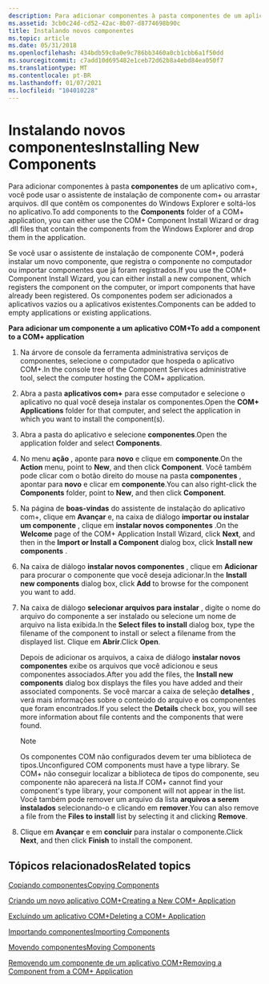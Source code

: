 ```yaml
---
description: Para adicionar componentes à pasta componentes de um aplicativo COM+, você pode usar o assistente de instalação de componente COM+ ou arrastar arquivos. dll que contêm os componentes do Windows Explorer e soltá-los no aplicativo.
ms.assetid: 3cb0c24d-cd52-42ac-8b07-d8774698b90c
title: Instalando novos componentes
ms.topic: article
ms.date: 05/31/2018
ms.openlocfilehash: 434bdb59c0a0e9c786bb3460a0cb1cbb6a1f50dd
ms.sourcegitcommit: c7add10d695482e1ceb72d62b8a4ebd84ea050f7
ms.translationtype: MT
ms.contentlocale: pt-BR
ms.lasthandoff: 01/07/2021
ms.locfileid: "104010228"
---
```

# <a name="installing-new-components"></a><span data-ttu-id="bd22c-103">Instalando novos componentes</span><span class="sxs-lookup"><span data-stu-id="bd22c-103">Installing New Components</span></span>

<span data-ttu-id="bd22c-104">Para adicionar componentes à pasta **componentes** de um aplicativo com+, você pode usar o assistente de instalação de componente com+ ou arrastar arquivos. dll que contêm os componentes do Windows Explorer e soltá-los no aplicativo.</span><span class="sxs-lookup"><span data-stu-id="bd22c-104">To add components to the **Components** folder of a COM+ application, you can either use the COM+ Component Install Wizard or drag .dll files that contain the components from the Windows Explorer and drop them in the application.</span></span>

<span data-ttu-id="bd22c-105">Se você usar o assistente de instalação de componente COM+, poderá instalar um novo componente, que registra o componente no computador ou importar componentes que já foram registrados.</span><span class="sxs-lookup"><span data-stu-id="bd22c-105">If you use the COM+ Component Install Wizard, you can either install a new component, which registers the component on the computer, or import components that have already been registered.</span></span> <span data-ttu-id="bd22c-106">Os componentes podem ser adicionados a aplicativos vazios ou a aplicativos existentes.</span><span class="sxs-lookup"><span data-stu-id="bd22c-106">Components can be added to empty applications or existing applications.</span></span>

<span data-ttu-id="bd22c-107">**Para adicionar um componente a um aplicativo COM+**</span><span class="sxs-lookup"><span data-stu-id="bd22c-107">**To add a component to a COM+ application**</span></span>

1.  <span data-ttu-id="bd22c-108">Na árvore de console da ferramenta administrativa serviços de componentes, selecione o computador que hospeda o aplicativo COM+.</span><span class="sxs-lookup"><span data-stu-id="bd22c-108">In the console tree of the Component Services administrative tool, select the computer hosting the COM+ application.</span></span>

2.  <span data-ttu-id="bd22c-109">Abra a pasta **aplicativos com+** para esse computador e selecione o aplicativo no qual você deseja instalar os componentes.</span><span class="sxs-lookup"><span data-stu-id="bd22c-109">Open the **COM+ Applications** folder for that computer, and select the application in which you want to install the component(s).</span></span>

3.  <span data-ttu-id="bd22c-110">Abra a pasta do aplicativo e selecione **componentes**.</span><span class="sxs-lookup"><span data-stu-id="bd22c-110">Open the application folder and select **Components**.</span></span>

4.  <span data-ttu-id="bd22c-111">No menu **ação** , aponte para **novo** e clique em **componente**.</span><span class="sxs-lookup"><span data-stu-id="bd22c-111">On the **Action** menu, point to **New**, and then click **Component**.</span></span> <span data-ttu-id="bd22c-112">Você também pode clicar com o botão direito do mouse na pasta **componentes** , apontar para **novo** e clicar em **componente**.</span><span class="sxs-lookup"><span data-stu-id="bd22c-112">You can also right-click the **Components** folder, point to **New**, and then click **Component**.</span></span>

5.  <span data-ttu-id="bd22c-113">Na página de **boas-vindas** do assistente de instalação do aplicativo com+, clique em **Avançar** e, na caixa de diálogo **importar ou instalar um componente** , clique em **instalar novos componentes** .</span><span class="sxs-lookup"><span data-stu-id="bd22c-113">On the **Welcome** page of the COM+ Application Install Wizard, click **Next**, and then in the **Import or Install a Component** dialog box, click **Install new components** .</span></span>

6.  <span data-ttu-id="bd22c-114">Na caixa de diálogo **instalar novos componentes** , clique em **Adicionar** para procurar o componente que você deseja adicionar.</span><span class="sxs-lookup"><span data-stu-id="bd22c-114">In the **Install new components** dialog box, click **Add** to browse for the component you want to add.</span></span>

7.  <span data-ttu-id="bd22c-115">Na caixa de diálogo **selecionar arquivos para instalar** , digite o nome do arquivo do componente a ser instalado ou selecione um nome de arquivo na lista exibida.</span><span class="sxs-lookup"><span data-stu-id="bd22c-115">In the **Select files to install** dialog box, type the filename of the component to install or select a filename from the displayed list.</span></span> <span data-ttu-id="bd22c-116">Clique em **Abrir**.</span><span class="sxs-lookup"><span data-stu-id="bd22c-116">Click **Open**.</span></span>

    <span data-ttu-id="bd22c-117">Depois de adicionar os arquivos, a caixa de diálogo **instalar novos componentes** exibe os arquivos que você adicionou e seus componentes associados.</span><span class="sxs-lookup"><span data-stu-id="bd22c-117">After you add the files, the **Install new components** dialog box displays the files you have added and their associated components.</span></span> <span data-ttu-id="bd22c-118">Se você marcar a caixa de seleção **detalhes** , verá mais informações sobre o conteúdo do arquivo e os componentes que foram encontrados.</span><span class="sxs-lookup"><span data-stu-id="bd22c-118">If you select the **Details** check box, you will see more information about file contents and the components that were found.</span></span>

    > [!Note]  
    > <span data-ttu-id="bd22c-119">Os componentes COM não configurados devem ter uma biblioteca de tipos.</span><span class="sxs-lookup"><span data-stu-id="bd22c-119">Unconfigured COM components must have a type library.</span></span> <span data-ttu-id="bd22c-120">Se COM+ não conseguir localizar a biblioteca de tipos do componente, seu componente não aparecerá na lista.</span><span class="sxs-lookup"><span data-stu-id="bd22c-120">If COM+ cannot find your component's type library, your component will not appear in the list.</span></span> <span data-ttu-id="bd22c-121">Você também pode remover um arquivo da lista **arquivos a serem instalados** selecionando-o e clicando em **remover**.</span><span class="sxs-lookup"><span data-stu-id="bd22c-121">You can also remove a file from the **Files to install** list by selecting it and clicking **Remove**.</span></span>

     

8.  <span data-ttu-id="bd22c-122">Clique em **Avançar** e em **concluir** para instalar o componente.</span><span class="sxs-lookup"><span data-stu-id="bd22c-122">Click **Next**, and then click **Finish** to install the component.</span></span>

## <a name="related-topics"></a><span data-ttu-id="bd22c-123">Tópicos relacionados</span><span class="sxs-lookup"><span data-stu-id="bd22c-123">Related topics</span></span>

<dl> <dt>

[<span data-ttu-id="bd22c-124">Copiando componentes</span><span class="sxs-lookup"><span data-stu-id="bd22c-124">Copying Components</span></span>](copying-components.md)
</dt> <dt>

[<span data-ttu-id="bd22c-125">Criando um novo aplicativo COM+</span><span class="sxs-lookup"><span data-stu-id="bd22c-125">Creating a New COM+ Application</span></span>](creating-a-new-com--application.md)
</dt> <dt>

[<span data-ttu-id="bd22c-126">Excluindo um aplicativo COM+</span><span class="sxs-lookup"><span data-stu-id="bd22c-126">Deleting a COM+ Application</span></span>](deleting-a-com--application.md)
</dt> <dt>

[<span data-ttu-id="bd22c-127">Importando componentes</span><span class="sxs-lookup"><span data-stu-id="bd22c-127">Importing Components</span></span>](importing-components.md)
</dt> <dt>

[<span data-ttu-id="bd22c-128">Movendo componentes</span><span class="sxs-lookup"><span data-stu-id="bd22c-128">Moving Components</span></span>](moving-components.md)
</dt> <dt>

[<span data-ttu-id="bd22c-129">Removendo um componente de um aplicativo COM+</span><span class="sxs-lookup"><span data-stu-id="bd22c-129">Removing a Component from a COM+ Application</span></span>](removing-a-component-from-a-com--application.md)
</dt> </dl>

 

 



